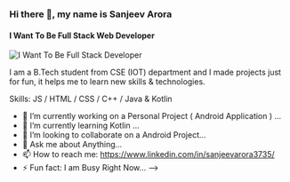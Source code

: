 ### Hi there 👋, my name is Sanjeev Arora
#### I Want To Be Full Stack Web Developer
![I Want To Be Full Stack Developer](https://i.ibb.co/DQLwT0m/Banner.png)

I am a B.Tech student from CSE (IOT) department and I made projects just for fun, it helps me to learn new skills & technologies.  

Skills:  JS / HTML / CSS / C++ / Java & Kotlin

- 🔭 I’m currently working on a Personal Project ( Android Application ) ...
- 🌱 I’m currently learning Kotlin ...
- 👯 I’m looking to collaborate on a Android Project...
- 💬 Ask me about Anything...
- 📫 How to reach me: https://www.linkedin.com/in/sanjeevarora3735/
- ⚡ Fun fact: I am Busy Right Now...
-->
